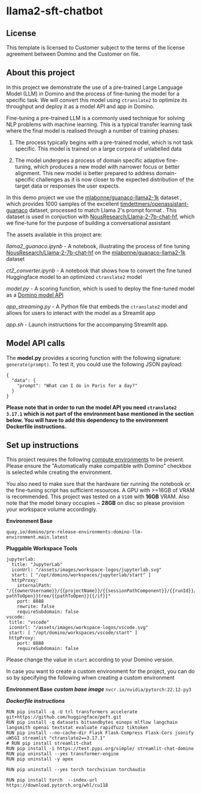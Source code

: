 # llama2-sft-chatbot

## License
This template is licensed to Customer subject to the terms of the license agreement between Domino and the Customer on file.

## About this project
In this project we demonstrate the use of a pre-trained Large Language Model (LLM) in Domino and the process of fine-tuning the model for a specific task. We will convert this model using `ctranslate2` to optimize its throughput and deploy it as a model API and app in Domino.

Fine-tuning a pre-trained LLM is a commonly used technique for solving NLP problems with machine learning. This is a typical transfer learning task where the final model is realised through a number of training phases:

1. The process typically begins with a pre-trained model, which is not task specific. This model is trained on a large corpora of unlabelled data 

2. The model undergoes a process of domain specific adaptive fine-tuning, which produces a new model with narrower focus or better alignment. This new model is better prepared to address domain-specific challenges as it is now closer to the expected distribution of the target data or responses the user expects. 

In this demo project we use the [mlabonne/guanaco-llama2-1k](https://huggingface.co/datasets/mlabonne/guanaco-llama2-1k) dataset , which provides 1000 samples of the excellent [timdettmers/openassistant-guanaco](https://huggingface.co/datasets/timdettmers/openassistant-guanaco) dataset, processed to match Llama 2's prompt format . This dataset is used in conjuction with [NousResearch/Llama-2-7b-chat-hf](https://huggingface.co/NousResearch/Llama-2-7b-chat-hf), which we fine-tune for the purpose of building a conversational assistant

The assets available in this project are:

*llama2_guanaco.ipynb* - A notebook, illustrating the process of  fine tuning [NousResearch/Llama-2-7b-chat-hf](https://huggingface.co/NousResearch/Llama-2-7b-chat-hf) on the [mlabonne/guanaco-llama2-1k](https://huggingface.co/datasets/mlabonne/guanaco-llama2-1k) dataset

*ct2_converter.ipynb* - A notebook that shows how to convert the fine tuned Huggingface model to an optimized `ctranslate2` model

*model.py* - A scoring function, which is used to deploy the fine-tuned model as a [Domino model API](https://docs.dominodatalab.com/en/latest/user_guide/8dbc91/host-models-as-rest-apis/)

*app_streaming.py* - A Python file that embeds the `ctranslate2` model and allows for users to interact with the model as a Streamlit app

*app.sh* - Launch instructions for the accompanying Streamlit app.

## Model API calls

The **model.py** provides a scoring function with the following signature: `generate(prompt)`. To test it, you could use the following JSON payload:

```
{
  "data": {
    "prompt": "What can I do in Paris for a day?"
  }
}
```

**Please note that in order to run the model API you need `ctranslate2 3.17.1` which is not part of the environment base mentioned in the section below. You will have to add this dependency to the environment Dockerfile instructions.** 

## Set up instructions

This project requires the following [compute environments](https://docs.dominodatalab.com/en/latest/user_guide/f51038/environments/) to be present. Please ensure the "Automatically make compatible with Domino" checkbox is selected while creating the environment.

You also need to make sure that the hardware tier running the notebook or the fine-tuning script has sufficient resources. A GPU with >=16GB of VRAM is recommended. This project was tested on a `V100` with **16GB** VRAM. Also note that the model binary occupies ~ **28GB** on disc so please provision your workspace volume accordingly.

**Environment Base** 

`quay.io/domino/pre-release-environments:domino-llm-environment.main.latest`

**Pluggable Workspace Tools** 
```
jupyterlab:
  title: "JupyterLab"
  iconUrl: "/assets/images/workspace-logos/jupyterlab.svg"
  start: [ "/opt/domino/workspaces/jupyterlab/start" ]
  httpProxy:
    internalPath: "/{{ownerUsername}}/{{projectName}}/{{sessionPathComponent}}/{{runId}}/{{#if pathToOpen}}tree/{{pathToOpen}}{{/if}}"
    port: 8888
    rewrite: false
    requireSubdomain: false
vscode:
 title: "vscode"
 iconUrl: "/assets/images/workspace-logos/vscode.svg"
 start: [ "/opt/domino/workspaces/vscode/start" ]
 httpProxy:
    port: 8888
    requireSubdomain: false
```

Please change the value in `start` according to your Domino version.

In case you want to create a custom environment for the project, you can do so by specifying the following whwn creating a custom environment

**Environment Base**
***custom base image*** `nvcr.io/nvidia/pytorch:22.12-py3`

***Dockerfile instructions***
```
RUN pip install -q -U trl transformers accelerate git+https://github.com/huggingface/peft.git
RUN pip install -q datasets bitsandbytes einops mlflow langchain langsmith openai textstat evaluate rapidfuzz tiktoken
RUN pip install --no-cache-dir Flask Flask-Compress Flask-Cors jsonify uWSGI streamlit "ctranslate2==3.17.1"
# RUN pip install streamlit-chat
RUN pip install -i https://test.pypi.org/simple/ streamlit-chat-domino 
RUN pip uninstall --yes transformer-engine
RUN pip uninstall -y apex

RUN pip uninstall --yes torch torchvision torchaudio

RUN pip install torch  --index-url https://download.pytorch.org/whl/cu118
```



